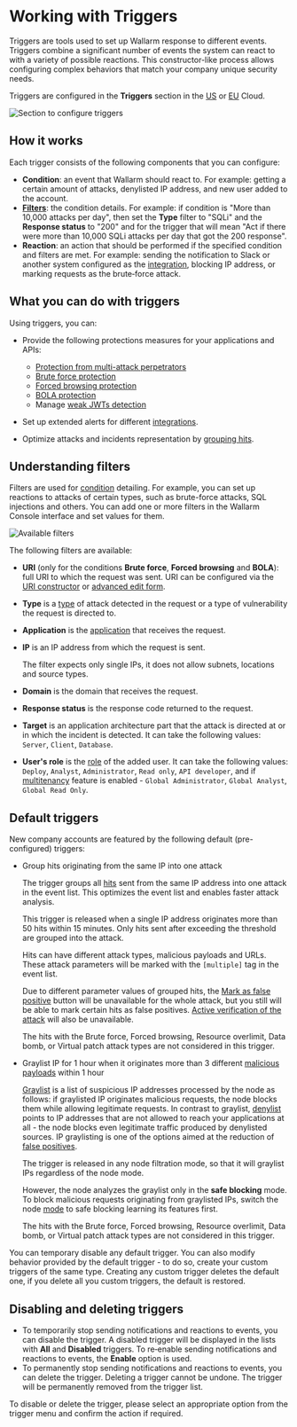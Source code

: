 # Working with Triggers

Triggers are tools used to set up Wallarm response to different events. Triggers combine a significant number of events the system can react to with a variety of possible reactions. This constructor-like process allows configuring complex behaviors that match your company unique security needs.

Triggers are configured in the **Triggers** section in the [US](https://us1.my.wallarm.com/triggers) or [EU](https://my.wallarm.com/triggers) Cloud.

![Section to configure triggers](../../images/user-guides/triggers/triggers-section.png)

## How it works

Each trigger consists of the following components that you can configure:

* **Condition**: an event that Wallarm should react to. For example: getting a certain amount of attacks, denylisted IP address, and new user added to the account.
* [**Filters**](#understanding-filters): the condition details. For example: if condition is "More than 10,000 attacks per day", then set the **Type** filter to "SQLi" and the **Response status** to "200" and for the trigger that will mean "Act if there were more than 10,000 SQLi attacks per day that got the 200 response".
* **Reaction**: an action that should be performed if the specified condition and filters are met. For example: sending the notification to Slack or another system configured as the [integration](../settings/integrations/integrations-intro.md), blocking IP address, or marking requests as the brute‑force attack.

## What you can do with triggers

Using triggers, you can:

* Provide the following protections measures for your applications and APIs:

    * [Protection from multi-attack perpetrators](../../admin-en/configuration-guides/protecting-with-thresholds.md)
    * [Brute force protection](../../admin-en/configuration-guides/protecting-against-bruteforce.md)
    * [Forced browsing protection](../../admin-en/configuration-guides/protecting-against-forcedbrowsing.md)
    * [BOLA protection](../../admin-en/configuration-guides/protecting-against-bola-trigger.md)
    * Manage [weak JWTs detection](../../about-wallarm/detecting-vulnerabilities.md#weak-jwts-detection)

* Set up extended alerts for different [integrations](../../user-guides/settings/integrations/integrations-intro.md).
* Optimize attacks and incidents representation by [grouping hits](../../user-guides/events/analyze-attack.md#grouping-of-hits).

## Understanding filters

Filters are used for [condition](#how-it-works) detailing. For example, you can set up reactions to attacks of certain types, such as brute-force attacks, SQL injections and others. You can add one or more filters in the Wallarm Console interface and set values for them.

![Available filters](../../images/user-guides/triggers/trigger-filters.png)

The following filters are available:

* **URI** (only for the conditions **Brute force**, **Forced browsing** and **BOLA**): full URI to which the request was sent. URI can be configured via the [URI constructor](../../user-guides/rules/rules.md#uri-constructor) or [advanced edit form](../../user-guides/rules/rules.md#advanced-edit-form).
* **Type** is a [type](../../attacks-vulns-list.md) of attack detected in the request or a type of vulnerability the request is directed to.
* **Application** is the [application](../settings/applications.md) that receives the request.
* **IP** is an IP address from which the request is sent.

    The filter expects only single IPs, it does not allow subnets, locations and source types.
* **Domain** is the domain that receives the request.
* **Response status** is the response code returned to the request.
* **Target** is an application architecture part that the attack is directed at or in which the incident is detected. It can take the following values: `Server`, `Client`, `Database`.
* **User's role** is the [role](../../user-guides/settings/users.md#user-roles) of the added user. It can take the following values: `Deploy`, `Analyst`, `Administrator`, `Read only`, `API developer`, and if [multitenancy](../../installation/multi-tenant/overview.md) feature is enabled - `Global Administrator`, `Global Analyst`, `Global Read Only`.

## Default triggers

New company accounts are featured by the following default (pre-configured) triggers:

* Group hits originating from the same IP into one attack

    The trigger groups all [hits](../../glossary-en.md#hit) sent from the same IP address into one attack in the event list. This optimizes the event list and enables faster attack analysis.

    This trigger is released when a single IP address originates more than 50 hits within 15 minutes. Only hits sent after exceeding the threshold are grouped into the attack.

    Hits can have different attack types, malicious payloads and URLs. These attack parameters will be marked with the `[multiple]` tag in the event list.

    Due to different parameter values of grouped hits, the [Mark as false positive](../events/false-attack.md#mark-an-attack-as-a-false-positive) button will be unavailable for the whole attack, but you still will be able to mark certain hits as false positives. [Active verification of the attack](../../about-wallarm/detecting-vulnerabilities.md#active-threat-verification) will also be unavailable.
    
    The hits with the Brute force, Forced browsing, Resource overlimit, Data bomb, or Virtual patch attack types are not considered in this trigger.
* Graylist IP for 1 hour when it originates more than 3 different [malicious payloads](../../glossary-en.md#malicious-payload) within 1 hour

    [Graylist](../ip-lists/overview.md) is a list of suspicious IP addresses processed by the node as follows: if graylisted IP originates malicious requests, the node blocks them while allowing legitimate requests. In contrast to graylist, [denylist](../ip-lists/overview.md) points to IP addresses that are not allowed to reach your applications at all - the node blocks even legitimate traffic produced by denylisted sources. IP graylisting is one of the options aimed at the reduction of [false positives](../../about-wallarm/protecting-against-attacks.md#false-positives).

    The trigger is released in any node filtration mode, so that it will graylist IPs regardless of the node mode.

    However, the node analyzes the graylist only in the **safe blocking** mode. To block malicious requests originating from graylisted IPs, switch the node [mode](../../admin-en/configure-wallarm-mode.md#available-filtration-modes) to safe blocking learning its features first.

    The hits with the Brute force, Forced browsing, Resource overlimit, Data bomb, or Virtual patch attack types are not considered in this trigger.

You can temporary disable any default trigger. You can also modify behavior provided by the default trigger - to do so, create your custom triggers of the same type. Creating any custom trigger deletes the default one, if you delete all you custom triggers, the default is restored.

## Disabling and deleting triggers

* To temporarily stop sending notifications and reactions to events, you can disable the trigger. A disabled trigger will be displayed in the lists with **All** and **Disabled** triggers. To re‑enable sending notifications and reactions to events, the **Enable** option is used.
* To permanently stop sending notifications and reactions to events, you can delete the trigger. Deleting a trigger cannot be undone. The trigger will be permanently removed from the trigger list.

To disable or delete the trigger, please select an appropriate option from the trigger menu and confirm the action if required.
